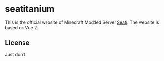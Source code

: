 # seatitanium

This is the official website of Minecraft Modded Server [Seati](https://seati.cc). The website is based on Vue 2.

## License

Just don't.
